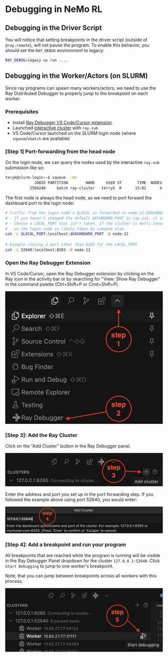 # Debugging in NeMo RL

## Debugging in the Driver Script

You will notice that setting breakpoints in the driver script (outside of `@ray.remote`),
will not pause the program. To enable this behavior, you should set the `RAY_DEBUG` environment
to legacy:

```sh
RAY_DEBUG=legacy uv run ....
```

## Debugging in the Worker/Actors (on SLURM)

Since ray programs can spawn many workers/actors, we need to use the Ray Distributed Debugger
to properly jump to the breakpoint on each worker.

### Prerequisites
* Install [Ray Debugger VS Code/Cursor extension](https://docs.ray.io/en/latest/ray-observability/ray-distributed-debugger.html).
* Launched [interactive cluster](./cluster.md#interactive-launching) with `ray.sub`
* VS Code/Cursor launched on the SLURM login node (where `squeue`/`sbatch` are available)

### [Step 1] Port-forwarding from the head node

On the login node, we can query the nodes used by the interactive `ray.sub` submission like so:

```sh
teryk@slurm-login:~$ squeue --me
             JOBID PARTITION        NAME     USER ST       TIME  NODES NODELIST(REASON)
           2504248     batch ray-cluster   terryk  R      15:01      4 node-12,node-[22,30],node-49
```

The first node is always the head node, so we need to port forward the dashboard port to the login node:

```sh
# Traffic from the login node's $LOCAL is forwarded to node-12:$DASHBOARD_PORT
# - If you haven't changed the default DASHBOARD_PORT in ray.sub, it is likely 8265 
# - Choose a LOCAL_PORT that isn't taken. If the cluster is multi-tenant, 8265
#   on the login node is likely taken by someone else.
ssh -L $LOCAL_PORT:localhost:$DASHBOARD_PORT -N node-12

# Example chosing a port other than 8265 for the LOCAL_PORT
ssh -L 52640:localhost:8265 -N node-12
```

### Open the Ray Debugger Extension

In VS Code/Cursor, open the Ray Debugger extension by clicking on the Ray icon in the activity bar or by searching for "View: Show Ray Debugger" in the command palette (Ctrl+Shift+P or Cmd+Shift+P).

![Ray Debugger Extension Step 1](./assets/ray-debug-step1.png)

### [Step 3]: Add the Ray Cluster

Click on the "Add Cluster" button in the Ray Debugger panel.

![Ray Debugger Extension Step 2](./assets/ray-debug-step2.png)

Enter the address and port you set up in the port forwarding step. If you followed the example above using port 52640, you would enter:


![Ray Debugger Extension Step 3](./assets/ray-debug-step3.png)


### [Step 4]: Add a breakpoint and run your program

All breakpoints that are reached while the program is running will be visible in the Ray Debugger Panel dropdown for the cluster `127.0.0.1:52640`. Click
`Start Debugging` to jump to one worker's breakpoint.

Note, that you can jump between breakpoints across all workers with this process.

![Ray Debugger Extension Step 4](./assets/ray-debug-step4.png)